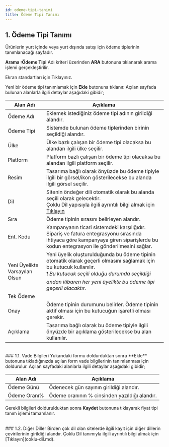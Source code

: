 ```yaml
---
id: odeme-tipi-tanimi
title: Ödeme Tipi Tanımı
---
```


## 1. Ödeme Tipi Tanımı

Ürünlerin yurt içinde veya yurt dışında satışı için ödeme tiplerinin tanımlanacağı sayfadır.

**Arama :Ödeme Tipi** Adı kriteri üzerinden **ARA** butonuna tıklanarak arama işlemi gerçekleştirilir.

Ekran standartları için Tıklayınız.

Yeni bir ödeme tipi tanımlamak için **Ekle**  butonuna tıklanır. Açılan sayfada bulunan alanlarla ilgili detaylar aşağıdaki gibidir;

|Alan Adı|Açıklama|
|--|--|
|Ödeme Adı|Eklemek istediğiniz ödeme tipi adının girildiği alandır.|
|Ödeme Tipi|Sistemde bulunan ödeme tiplerinden birinin seçildiği alandır.|
|Ülke|Ülke bazlı çalışan bir ödeme tipi olacaksa bu alandan ilgili ülke seçilir.|
|Platform|Platform bazlı çalışan bir ödeme tipi olacaksa bu alandan ilgili platform seçilir.|
|Resim|Tasarıma bağlı olarak önyüzde bu ödeme tipiyle ilgili bir görsel/ikon gösterilecekse bu alanda ilgili görsel seçilir.|
|Dil|Sitenin öndeğer dili otomatik olarak bu alanda seçili olarak gelecektir.<br>Çoklu Dil yapısıyla ilgili ayrıntılı bilgi almak için [Tıklayın](coklu-dil.md)|
|Sıra|Ödeme tipinin sırasını belirleyen alandır.|
|Ent. Kodu|Kampanyanın ticari sistemdeki karşılığıdır. Sipariş ve fatura entegrasyonu sırasında ihtiyaca göre kampanyaya giren siparişlerde bu kodun entegrasyon ile gönderilmesini sağlar.|
|Yeni Üyelikte Varsayılan Olsun|Yeni üyelik oluşturulduğunda bu ödeme tipinin otomatik olarak geçerli olmasını sağlamak için bu kutucuk kullanılır.<br>❗️ _Bu kutucuk seçili olduğu durumda seçildiği andan itibaren her yeni üyelikte bu ödeme tipi geçerli olacaktır._|
|Tek Ödeme||
|Onay|Ödeme tipinin durumunu belirler. Ödeme tipinin aktif olması için bu kutucuğun işaretli olması gerekir.|
|Açıklama|Tasarıma bağlı olarak bu ödeme tipiyle ilgili önyüzde bir açıklama gösterilecekse bu alan kullanılır.|

<br>
### 1.1. Vade Bilgileri
Yukarıdaki formu doldurduktan sonra **Ekle** butonuna tıkladığınızda açılan form vade bilgilerinin tanımlanması için doldurulur. Açılan sayfadaki alanlarla ilgili detaylar aşağıdaki gibidir;

|Alan Adı|Açıklama|
|--|--|
|Ödeme Günü|Ödenecek gün sayının girildiği alandır.|
|Ödeme Oranı%|Ödeme oranının % cinsinden yazıldığı alandır.|


Gerekli bilgileri doldurulduktan sonra **Kaydet** butonuna tıklayarak fiyat tipi tanım işlemi tamamlanır.

<br>
### 1.2. Diğer Diller
Birden çok dil olan sitelerde ilgili kayıt için diğer dillerin çevirilerinin girildiği alandır. Çoklu Dil tanımıyla ilgili ayrıntılı bilgi almak için [Tıklayın](coklu-dil.md).